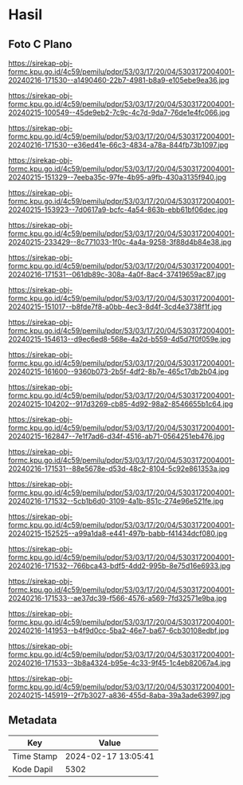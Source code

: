 # Hasil

## Foto C Plano

https://sirekap-obj-formc.kpu.go.id/4c59/pemilu/pdpr/53/03/17/20/04/5303172004001-20240216-171530--a1490460-22b7-4981-b8a9-e105ebe9ea36.jpg

https://sirekap-obj-formc.kpu.go.id/4c59/pemilu/pdpr/53/03/17/20/04/5303172004001-20240215-100549--45de9eb2-7c9c-4c7d-9da7-76de1e4fc066.jpg

https://sirekap-obj-formc.kpu.go.id/4c59/pemilu/pdpr/53/03/17/20/04/5303172004001-20240216-171530--e36ed41e-66c3-4834-a78a-844fb73b1097.jpg

https://sirekap-obj-formc.kpu.go.id/4c59/pemilu/pdpr/53/03/17/20/04/5303172004001-20240215-151329--7eeba35c-97fe-4b95-a9fb-430a3135f940.jpg

https://sirekap-obj-formc.kpu.go.id/4c59/pemilu/pdpr/53/03/17/20/04/5303172004001-20240215-153923--7d0617a9-bcfc-4a54-863b-ebb61bf06dec.jpg

https://sirekap-obj-formc.kpu.go.id/4c59/pemilu/pdpr/53/03/17/20/04/5303172004001-20240215-233429--8c771033-1f0c-4a4a-9258-3f88d4b84e38.jpg

https://sirekap-obj-formc.kpu.go.id/4c59/pemilu/pdpr/53/03/17/20/04/5303172004001-20240216-171531--061db89c-308a-4a0f-8ac4-37419659ac87.jpg

https://sirekap-obj-formc.kpu.go.id/4c59/pemilu/pdpr/53/03/17/20/04/5303172004001-20240215-151017--b8fde7f8-a0bb-4ec3-8d4f-3cd4e3738f1f.jpg

https://sirekap-obj-formc.kpu.go.id/4c59/pemilu/pdpr/53/03/17/20/04/5303172004001-20240215-154613--d9ec6ed8-568e-4a2d-b559-4d5d7f0f059e.jpg

https://sirekap-obj-formc.kpu.go.id/4c59/pemilu/pdpr/53/03/17/20/04/5303172004001-20240215-161600--9360b073-2b5f-4df2-8b7e-465c17db2b04.jpg

https://sirekap-obj-formc.kpu.go.id/4c59/pemilu/pdpr/53/03/17/20/04/5303172004001-20240215-104202--917d3269-cb85-4d92-98a2-8546655b1c64.jpg

https://sirekap-obj-formc.kpu.go.id/4c59/pemilu/pdpr/53/03/17/20/04/5303172004001-20240215-162847--7e1f7ad6-d34f-4516-ab71-0564251eb476.jpg

https://sirekap-obj-formc.kpu.go.id/4c59/pemilu/pdpr/53/03/17/20/04/5303172004001-20240216-171531--88e5678e-d53d-48c2-8104-5c92e861353a.jpg

https://sirekap-obj-formc.kpu.go.id/4c59/pemilu/pdpr/53/03/17/20/04/5303172004001-20240216-171532--5cb1b6d0-3109-4a1b-851c-274e96e521fe.jpg

https://sirekap-obj-formc.kpu.go.id/4c59/pemilu/pdpr/53/03/17/20/04/5303172004001-20240215-152525--a99a1da8-e441-497b-babb-f41434dcf080.jpg

https://sirekap-obj-formc.kpu.go.id/4c59/pemilu/pdpr/53/03/17/20/04/5303172004001-20240216-171532--766bca43-bdf5-4dd2-995b-8e75d16e6933.jpg

https://sirekap-obj-formc.kpu.go.id/4c59/pemilu/pdpr/53/03/17/20/04/5303172004001-20240216-171533--ae37dc39-f566-4576-a569-7fd32571e9ba.jpg

https://sirekap-obj-formc.kpu.go.id/4c59/pemilu/pdpr/53/03/17/20/04/5303172004001-20240216-141953--b4f9d0cc-5ba2-46e7-ba67-6cb30108edbf.jpg

https://sirekap-obj-formc.kpu.go.id/4c59/pemilu/pdpr/53/03/17/20/04/5303172004001-20240216-171533--3b8a4324-b95e-4c33-9f45-1c4eb82067a4.jpg

https://sirekap-obj-formc.kpu.go.id/4c59/pemilu/pdpr/53/03/17/20/04/5303172004001-20240215-145919--2f7b3027-a836-455d-8aba-39a3ade63997.jpg


## Metadata

| Key        | Value               |
| ---------- | ------------------- |
| Time Stamp | 2024-02-17 13:05:41 |
| Kode Dapil | 5302                |



